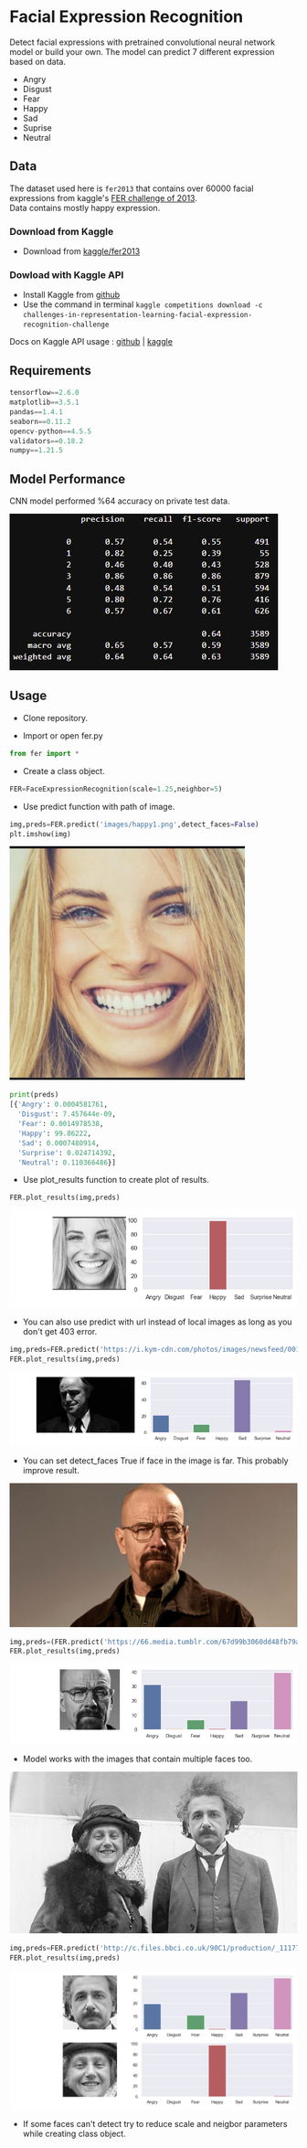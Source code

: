 # Facial Expression Recognition

Detect facial expressions with pretrained convolutional neural network model or build your own. The model can predict 7 different expression based on data.
- Angry
- Disgust
- Fear
- Happy
- Sad
- Suprise
- Neutral


## Data

The dataset used here is `fer2013` that contains over 60000 facial expressions from kaggle's [FER challenge of 2013](https://www.kaggle.com/c/challenges-in-representation-learning-facial-expression-recognition-challenge).<br>
Data contains mostly happy expression.

### Download from Kaggle

- Download from [kaggle/fer2013](https://www.kaggle.com/deadskull7/fer2013?select=fer2013.csv)<br>

### Dowload with Kaggle API

- Install Kaggle from [github](https://github.com/Kaggle/kaggle-api)   
- Use the command in terminal `kaggle competitions download -c challenges-in-representation-learning-facial-expression-recognition-challenge`    

Docs on Kaggle API usage :
[github](https://github.com/Kaggle/kaggle-api) | [kaggle](https://www.kaggle.com/docs/api)

## Requirements

```python
tensorflow==2.6.0
matplotlib==3.5.1
pandas==1.4.1
seaborn==0.11.2
opencv-python==4.5.5
validators==0.18.2
numpy==1.21.5
```

## Model Performance

CNN model performed %64 accuracy on private test data.

![](images/accuracy.png)

## Usage

- Clone repository.

- Import or open fer.py

```python
from fer import *
```

- Create a class object.

```python
FER=FaceExpressionRecognition(scale=1.25,neighbor=5)
```

- Use predict function with path of image.

```python
img,preds=FER.predict('images/happy1.png',detect_faces=False)
plt.imshow(img)
```

![](images/happy1.png)

```python
print(preds)
[{'Angry': 0.0004581761, 
  'Disgust': 7.457644e-09, 
  'Fear': 0.0014978538, 
  'Happy': 99.86222, 
  'Sad': 0.0007480914, 
  'Surprise': 0.024714392, 
  'Neutral': 0.110366486}]
```

- Use plot_results function to create plot of results.

```python
FER.plot_results(img,preds)
```

![](images/Figure_1.png)

- You can also use predict with url instead of local images as long as you don't get 403 error.

```python
img,preds=FER.predict('https://i.kym-cdn.com/photos/images/newsfeed/001/449/979/722.jpeg',detect_faces=False)
FER.plot_results(img,preds)
```

![](images/Figure_2.png)

- You can set detect_faces True if face in the image is far. This probably improve result.

![](images/walter_white.jpg)

```python
img,preds=(FER.predict('https://66.media.tumblr.com/67d99b3060dd48fb79ab65199f8f5f73/tumblr_o9mfwhCUFt1udqbqpo2_1280.jpg',detect_faces=True))
FER.plot_results(img,preds)
```

![](images/Figure_3.png)

- Model works with the images that contain multiple faces too.

![](images/einstein1.jpg)

```python
img,preds=FER.predict('http://c.files.bbci.co.uk/90C1/production/_111775073_gettyimages-517323960.jpg',detect_faces=True)
FER.plot_results(img,preds)
```

![](images/Figure_4.png)

- If some faces can't detect try to reduce scale and neigbor parameters while creating class object.